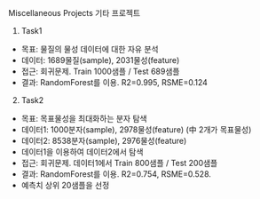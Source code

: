 Miscellaneous Projects 기타 프로젝트  

1. Task1  
- 목표: 물질의 물성 데이터에 대한 자유 분석  
- 데이터: 1689물질(sample), 2031물성(feature)  
- 접근: 회귀문제. Train 1000샘플 / Test 689샘플  
- 결과: RandomForest를 이용. R2=0.995, RSME=0.124  

2. Task2  
- 목표: 목표물성을 최대화하는 분자 탐색  
- 데이터1: 1000분자(sample), 2978물성(feature) (中 2개가 목표물성)  
- 데이터2: 8538분자(sample), 2976물성(feature)  
- 데이터1을 이용하여 데이터2에서 탐색  
- 접근: 회귀문제. 데이터1에서 Train 800샘플 / Test 200샘플  
- 결과: RandomForest를 이용. R2=0.754, RSME=0.528.  
- 예측치 상위 20샘플을 선정  
